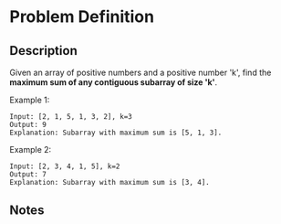 # Problem Definition

## Description

Given an array of positive numbers and a positive number 'k', find the **maximum sum of any contiguous subarray of size 'k'**.

Example 1:

```text
Input: [2, 1, 5, 1, 3, 2], k=3
Output: 9
Explanation: Subarray with maximum sum is [5, 1, 3].
```

Example 2:

```text
Input: [2, 3, 4, 1, 5], k=2
Output: 7
Explanation: Subarray with maximum sum is [3, 4].
```

## Notes
